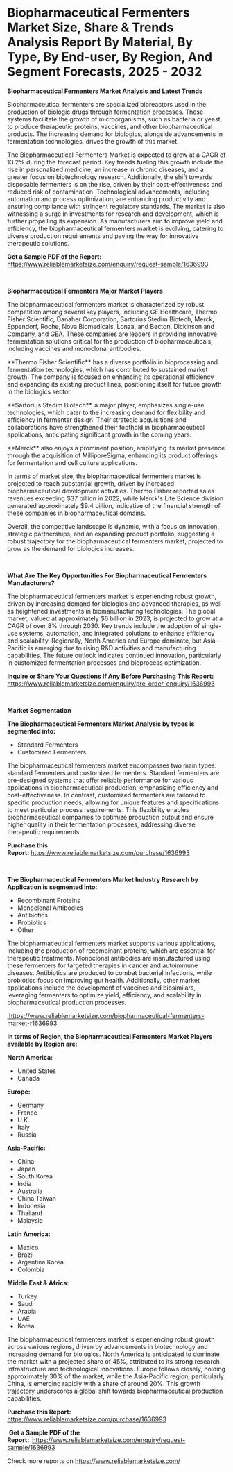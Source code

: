 <p><h1>Biopharmaceutical Fermenters Market Size, Share & Trends Analysis Report By Material, By Type, By End-user, By Region, And Segment Forecasts, 2025 - 2032</h1></p><p><strong>Biopharmaceutical Fermenters Market Analysis and Latest Trends</strong></p>
<p><p>Biopharmaceutical fermenters are specialized bioreactors used in the production of biologic drugs through fermentation processes. These systems facilitate the growth of microorganisms, such as bacteria or yeast, to produce therapeutic proteins, vaccines, and other biopharmaceutical products. The increasing demand for biologics, alongside advancements in fermentation technologies, drives the growth of this market.</p><p>The Biopharmaceutical Fermenters Market is expected to grow at a CAGR of 13.2% during the forecast period. Key trends fueling this growth include the rise in personalized medicine, an increase in chronic diseases, and a greater focus on biotechnology research. Additionally, the shift towards disposable fermenters is on the rise, driven by their cost-effectiveness and reduced risk of contamination. Technological advancements, including automation and process optimization, are enhancing productivity and ensuring compliance with stringent regulatory standards. The market is also witnessing a surge in investments for research and development, which is further propelling its expansion. As manufacturers aim to improve yield and efficiency, the biopharmaceutical fermenters market is evolving, catering to diverse production requirements and paving the way for innovative therapeutic solutions.</p></p>
<p><strong>Get a Sample PDF of the Report:&nbsp;</strong> <a href="https://www.reliablemarketsize.com/enquiry/request-sample/1636993?utm_campaign=3178&utm_medium=2&utm_source=Github&utm_content=ia&utm_term=23032025&utm_id=biopharmaceutical-fermenters">https://www.reliablemarketsize.com/enquiry/request-sample/1636993</a></p>
<p>&nbsp;</p>
<p><strong>Biopharmaceutical Fermenters Major Market Players</strong></p>
<p><p>The biopharmaceutical fermenters market is characterized by robust competition among several key players, including GE Healthcare, Thermo Fisher Scientific, Danaher Corporation, Sartorius Stedim Biotech, Merck, Eppendorf, Roche, Nova Biomedicals, Lonza, and Becton, Dickinson and Company, and GEA. These companies are leaders in providing innovative fermentation solutions critical for the production of biopharmaceuticals, including vaccines and monoclonal antibodies.</p><p>**Thermo Fisher Scientific** has a diverse portfolio in bioprocessing and fermentation technologies, which has contributed to sustained market growth. The company is focused on enhancing its operational efficiency and expanding its existing product lines, positioning itself for future growth in the biologics sector.</p><p>**Sartorius Stedim Biotech**, a major player, emphasizes single-use technologies, which cater to the increasing demand for flexibility and efficiency in fermenter design. Their strategic acquisitions and collaborations have strengthened their foothold in biopharmaceutical applications, anticipating significant growth in the coming years.</p><p>**Merck** also enjoys a prominent position, amplifying its market presence through the acquisition of MilliporeSigma, enhancing its product offerings for fermentation and cell culture applications. </p><p>In terms of market size, the biopharmaceutical fermenters market is projected to reach substantial growth, driven by increased biopharmaceutical development activities. Thermo Fisher reported sales revenues exceeding $37 billion in 2022, while Merck's Life Science division generated approximately $9.4 billion, indicative of the financial strength of these companies in biopharmaceutical domains.</p><p>Overall, the competitive landscape is dynamic, with a focus on innovation, strategic partnerships, and an expanding product portfolio, suggesting a robust trajectory for the biopharmaceutical fermenters market, projected to grow as the demand for biologics increases.</p></p>
<p>&nbsp;</p>
<p><strong>What Are The Key Opportunities For Biopharmaceutical Fermenters Manufacturers?</strong></p>
<p><p>The biopharmaceutical fermenters market is experiencing robust growth, driven by increasing demand for biologics and advanced therapies, as well as heightened investments in biomanufacturing technologies. The global market, valued at approximately $6 billion in 2023, is projected to grow at a CAGR of over 8% through 2030. Key trends include the adoption of single-use systems, automation, and integrated solutions to enhance efficiency and scalability. Regionally, North America and Europe dominate, but Asia-Pacific is emerging due to rising R&D activities and manufacturing capabilities. The future outlook indicates continued innovation, particularly in customized fermentation processes and bioprocess optimization.</p></p>
<p><strong>Inquire or Share Your Questions If Any Before Purchasing This Report:</strong> <a href="https://www.reliablemarketsize.com/enquiry/pre-order-enquiry/1636993?utm_campaign=3178&utm_medium=2&utm_source=Github&utm_content=ia&utm_term=23032025&utm_id=biopharmaceutical-fermenters">https://www.reliablemarketsize.com/enquiry/pre-order-enquiry/1636993</a></p>
<p>&nbsp;</p>
<p><strong>Market Segmentation</strong></p>
<p><strong>The Biopharmaceutical Fermenters Market Analysis by types is segmented into:</strong></p>
<p><ul><li>Standard Fermenters</li><li>Customized Fermenters</li></ul></p>
<p><p>The biopharmaceutical fermenters market encompasses two main types: standard fermenters and customized fermenters. Standard fermenters are pre-designed systems that offer reliable performance for various applications in biopharmaceutical production, emphasizing efficiency and cost-effectiveness. In contrast, customized fermenters are tailored to specific production needs, allowing for unique features and specifications to meet particular process requirements. This flexibility enables biopharmaceutical companies to optimize production output and ensure higher quality in their fermentation processes, addressing diverse therapeutic requirements.</p></p>
<p><strong>Purchase this Report:&nbsp;</strong><a href="https://www.reliablemarketsize.com/purchase/1636993?utm_campaign=3178&utm_medium=2&utm_source=Github&utm_content=ia&utm_term=23032025&utm_id=biopharmaceutical-fermenters">https://www.reliablemarketsize.com/purchase/1636993</a></p>
<p>&nbsp;</p>
<p><strong>The Biopharmaceutical Fermenters Market Industry Research by Application is segmented into:</strong></p>
<p><ul><li>Recombinant Proteins</li><li>Monoclonal Antibodies</li><li>Antibiotics</li><li>Probiotics</li><li>Other</li></ul></p>
<p><p>The biopharmaceutical fermenters market supports various applications, including the production of recombinant proteins, which are essential for therapeutic treatments. Monoclonal antibodies are manufactured using these fermenters for targeted therapies in cancer and autoimmune diseases. Antibiotics are produced to combat bacterial infections, while probiotics focus on improving gut health. Additionally, other market applications include the development of vaccines and biosimilars, leveraging fermenters to optimize yield, efficiency, and scalability in biopharmaceutical production processes.</p></p>
<p><a href="https://www.reliablemarketsize.com/biopharmaceutical-fermenters-market-r1636993?utm_campaign=3178&utm_medium=2&utm_source=Github&utm_content=ia&utm_term=23032025&utm_id=biopharmaceutical-fermenters">&nbsp;https://www.reliablemarketsize.com/biopharmaceutical-fermenters-market-r1636993</a></p>
<p><strong>In terms of Region, the Biopharmaceutical Fermenters Market Players available by Region are:</strong></p>
<p>
    <p> <strong> North America: </strong>
        <ul>
            <li>United States</li>
            <li>Canada</li>
        </ul>
        </p> 
    <p> <strong> Europe: </strong>
        <ul>
            <li>Germany</li>
            <li>France</li>
            <li>U.K.</li>
            <li>Italy</li>
            <li>Russia</li>
        </ul>
        </p> 
    <p> <strong> Asia-Pacific: </strong>
        <ul>
            <li>China</li>
            <li>Japan</li>
            <li>South Korea</li>
            <li>India</li>
            <li>Australia</li>
            <li>China Taiwan</li>
            <li>Indonesia</li>
            <li>Thailand</li>
            <li>Malaysia</li>
        </ul>
        </p> 
    <p> <strong> Latin America: </strong>
        <ul>
            <li>Mexico</li>
            <li>Brazil</li>
            <li>Argentina Korea</li>
            <li>Colombia</li>
        </ul>
        </p> 
    <p> <strong> Middle East & Africa: </strong>
        <ul>
            <li>Turkey</li>
            <li>Saudi</li>
            <li>Arabia</li>
            <li>UAE</li>
            <li>Korea</li>
        </ul>
    </p>
    </p>
<p><p>The biopharmaceutical fermenters market is experiencing robust growth across various regions, driven by advancements in biotechnology and increasing demand for biologics. North America is anticipated to dominate the market with a projected share of 45%, attributed to its strong research infrastructure and technological innovations. Europe follows closely, holding approximately 30% of the market, while the Asia-Pacific region, particularly China, is emerging rapidly with a share of around 20%. This growth trajectory underscores a global shift towards biopharmaceutical production capabilities.</p></p>
<p><strong>Purchase this Report: </strong><a href="https://www.reliablemarketsize.com/purchase/1636993?utm_campaign=3178&utm_medium=2&utm_source=Github&utm_content=ia&utm_term=23032025&utm_id=biopharmaceutical-fermenters">https://www.reliablemarketsize.com/purchase/1636993</a></p>
<p>&nbsp;<strong>Get a Sample PDF of the Report:&nbsp;&nbsp;</strong><a href="https://www.reliablemarketsize.com/enquiry/request-sample/1636993?utm_campaign=3178&utm_medium=2&utm_source=Github&utm_content=ia&utm_term=23032025&utm_id=biopharmaceutical-fermenters">https://www.reliablemarketsize.com/enquiry/request-sample/1636993</a></p>
<p><strong></strong></p>
<p>Check more reports on <a href="https://www.reliablemarketsize.com/?utm_campaign=3178&utm_medium=2&utm_source=Github&utm_content=ia&utm_term=23032025&utm_id=biopharmaceutical-fermenters">https://www.reliablemarketsize.com/</a></p>